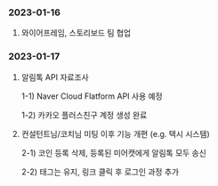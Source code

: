 ### 2023-01-16
   1. 와이어프레임, 스토리보드 팀 협업
### 2023-01-17
1. 알림톡 API 자료조사

    1-1) Naver Cloud Flatform API 사용 예정
      
   1-2) 카카오 플러스친구 계정 생성 완료
2. 컨설턴트님/코치님 미팅 이후 기능 개편 (e.g. 택시 시스템)
   
   2-1) 코인 등록 삭제, 등록된 미어캣에게 알림톡 모두 송신
   
   2-2) 태그는 유지, 링크 클릭 후 로그인 과정 추가 